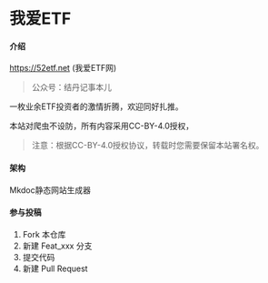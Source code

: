 # 我爱ETF

#### 介绍
https://52etf.net (我爱ETF网)
>公众号：结丹记事本儿

一枚业余ETF投资者的激情折腾，欢迎同好扎推。

本站对爬虫不设防，所有内容采用CC-BY-4.0授权，

> 注意：根据CC-BY-4.0授权协议，转载时您需要保留本站署名权。

#### 架构
Mkdoc静态网站生成器

#### 参与投稿

1.  Fork 本仓库
2.  新建 Feat_xxx 分支
3.  提交代码
4.  新建 Pull Request